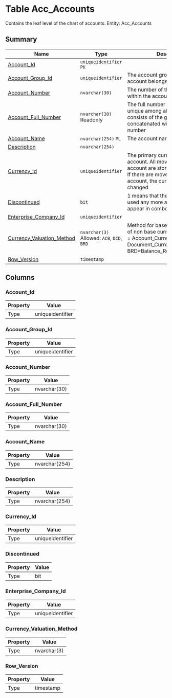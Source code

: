# Table Acc_Accounts

Contains the leaf level of the chart of accounts. Entity: Acc_Accounts

## Summary

| Name | Type | Description |
| - | - | --- |
|[Account_Id](#account_id)|`uniqueidentifier` `PK`||
|[Account_Group_Id](#account_group_id)|`uniqueidentifier` |The account group to which this account belongs|
|[Account_Number](#account_number)|`nvarchar(30)` |The number of the account, unique within the account group|
|[Account_Full_Number](#account_full_number)|`nvarchar(30)` Readonly|The full number of the account, unique among all accounts. It consists of the group number, concatenated with the account number|
|[Account_Name](#account_name)|`nvarchar(254)` `ML`|The account name|
|[Description](#description)|`nvarchar(254)` ||
|[Currency_Id](#currency_id)|`uniqueidentifier` |The primary currency of the account. All movements on the account are stored in this currency. If there are movements on the account, the currency cannot be changed|
|[Discontinued](#discontinued)|`bit` |1 means that the account won't be used any more and should not appear in combo boxes|
|[Enterprise_Company_Id](#enterprise_company_id)|`uniqueidentifier` ||
|[Currency_Valuation_Method](#currency_valuation_method)|`nvarchar(3)` Allowed: `ACB`, `DCD`, `BRD`|Method for base currency valuation of non base currency amounts. ACB = Account_Current_Balance, DCD = Document_Currency_Directory, BRD=Balance_Reference_Document|
|[Row_Version](#row_version)|`timestamp` ||

## Columns

### Account_Id

| Property | Value |
| - | - |
|Type|uniqueidentifier|

### Account_Group_Id

| Property | Value |
| - | - |
|Type|uniqueidentifier|

### Account_Number

| Property | Value |
| - | - |
|Type|nvarchar(30)|

### Account_Full_Number

| Property | Value |
| - | - |
|Type|nvarchar(30)|

### Account_Name

| Property | Value |
| - | - |
|Type|nvarchar(254)|

### Description

| Property | Value |
| - | - |
|Type|nvarchar(254)|

### Currency_Id

| Property | Value |
| - | - |
|Type|uniqueidentifier|

### Discontinued

| Property | Value |
| - | - |
|Type|bit|

### Enterprise_Company_Id

| Property | Value |
| - | - |
|Type|uniqueidentifier|

### Currency_Valuation_Method

| Property | Value |
| - | - |
|Type|nvarchar(3)|

### Row_Version

| Property | Value |
| - | - |
|Type|timestamp|


